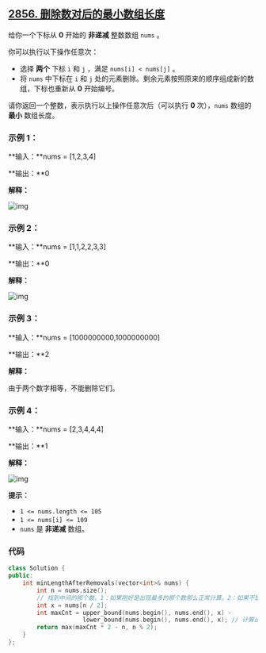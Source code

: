 ## [2856. 删除数对后的最小数组长度](https://leetcode.cn/problems/minimum-array-length-after-pair-removals/)

给你一个下标从 **0** 开始的 **非递减** 整数数组 `nums` 。

你可以执行以下操作任意次：

- 选择 **两个** 下标 `i` 和 `j` ，满足 `nums[i] < nums[j]` 。
- 将 `nums` 中下标在 `i` 和 `j` 处的元素删除。剩余元素按照原来的顺序组成新的数组，下标也重新从 **0** 开始编号。

请你返回一个整数，表示执行以上操作任意次后（可以执行 **0** 次），`nums` 数组的 **最小** 数组长度。

### **示例 1：**

**输入：**nums = [1,2,3,4]

**输出：**0

**解释：**

![img](https://gitee.com/chen-houchao/images/raw/master/1716779983-AHhkVn-tcase1.gif)

### **示例 2：**

**输入：**nums = [1,1,2,2,3,3]

**输出：**0

**解释：**

![img](https://gitee.com/chen-houchao/images/raw/master/1716779979-GyQhVf-tcase2.gif)

### **示例 3：**

**输入：**nums = [1000000000,1000000000]

**输出：**2

**解释：**

由于两个数字相等，不能删除它们。

### **示例 4：**

**输入：**nums = [2,3,4,4,4]

**输出：**1

**解释：**

![img](https://pic.leetcode.cn/1716779940-qRRlHk-tcase3.gif)

**提示：**

- `1 <= nums.length <= 105`
- `1 <= nums[i] <= 109`
- `nums` 是 **非递减** 数组。

### 代码

```cpp
class Solution {
public:
    int minLengthAfterRemovals(vector<int>& nums) {
        int n = nums.size();
        // 找到中间的那个数。1：如果刚好是出现最多的那个数那么正常计算。2：如果不是出现最多的那个数那么说明出现最多的那个数肯定没有超过n/2，其次现在我们算出中间的那个数计算出的结果肯定小于0，所以最后max结果取0或1也符合要求
        int x = nums[n / 2];
        int maxCnt = upper_bound(nums.begin(), nums.end(), x) -
                     lower_bound(nums.begin(), nums.end(), x); // 计算出现的次数
        return max(maxCnt * 2 - n, n % 2);
    }
};
```

